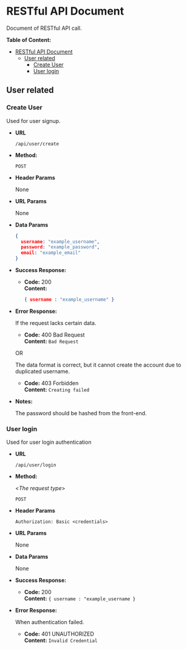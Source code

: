 # RESTful API Document

Document of RESTful API call.

**Table of Content:**
- [RESTful API Document](#restful-api-document)
  - [User related](#user-related)
    - [Create User](#create-user)
    - [User login](#user-login)

## User related

### Create User

Used for user signup.

* **URL**

    `/api/user/create`

* **Method:**

  `POST`

* **Header Params**

    None

* **URL Params**

   None

* **Data Params**

  ```json
  {
    username: "example_username",
    password: "example_password",
    email: "example_email"
  }
  ```

* **Success Response:**

  * **Code:** 200 \
    **Content:**

    ```json
    { username : "example_username" }
    ```

* **Error Response:**

    If the request lacks certain data.

  * **Code:** 400 Bad Request\
    **Content:** `Bad Request`

  OR

    The data format is correct, but it cannot create the account due to duplicated username.

  * **Code:** 403 Forbidden\
    **Content:** `Creating failed`

* **Notes:**

  The password should be hashed from the front-end.
  
### User login

Used for user login authentication

* **URL**

  `/api/user/login`

* **Method:**
  
  <_The request type_>

  `POST`

* **Header Params**

    `Authorization: Basic <credentials>`

* **URL Params**

   None

* **Data Params**

  None

* **Success Response:**

  * **Code:** 200\
    **Content:** `{ username : "example_username }`

* **Error Response:**

  When authentication failed.

  * **Code:** 401 UNAUTHORIZED\
    **Content:** `Invalid Credential`

